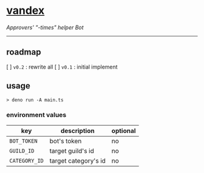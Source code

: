 # [vandex](https://l.thisworddoesnotexist.com/b53W)

_Approvers' "-times" helper Bot_

---

## roadmap

[ ] `v0.2` : rewrite all
[ ] `v0.1` : initial implement

## usage

```console
> deno run -A main.ts
```

### environment values

| key           | description          | optional |
| ------------- | -------------------- | -------- |
| `BOT_TOKEN`   | bot's token          | no       |
| `GUILD_ID`    | target guild's id    | no       |
| `CATEGORY_ID` | target category's id | no       |
